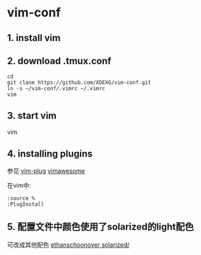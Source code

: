# vim-conf

## 1. install vim

## 2. download .tmux.conf
```
cd
git clone https://github.com/XDEXG/vim-conf.git
ln -s ~/vim-conf/.vimrc ~/.vimrc
vim

```

## 3. start vim 
vim

## 4. installing plugins
参见
[vim-plug](https://github.com/junegunn/vim-plug)
[vimawesome](https://vimawesome.com/)

在vim中:
```
:source %
:PlugInstall

```

## 5. 配置文件中颜色使用了solarized的light配色

可改成其他配色
[ethanschoonover solarized/](https://vimawesome.com/plugin/vim-colors-solarized-ours)
